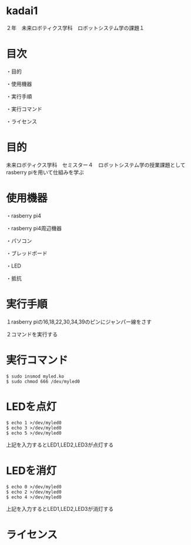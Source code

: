 # kadai1
２年　未来ロボティクス学科　ロボットシステム学の課題１
# 目次
・目的

・使用機器

・実行手順

・実行コマンド

・ライセンス

# 目的

未来ロボティクス学科　セミスター４　ロボットシステム学の授業課題としてrasberry piを用いて仕組みを学ぶ

# 使用機器

・rasberry pi4

・rasberry pi4周辺機器

・パソコン

・ブレッドボード

・LED

・抵抗

# 実行手順
１rasberry piの16,18,22,30,34,39のピンにジャンパー線をさす

２コマンドを実行する


# 実行コマンド
    $ sudo insmod myled.ko
    $ sudo chmod 666 /dev/myled0

# LEDを点灯
    $ echo 1 >/dev/myled0
    $ echo 3 >/dev/myled0
    $ echo 5 >/dev/myled0
上記を入力するとLED1,LED2,LED3が点灯する

# LEDを消灯
    $ echo 0 >/dev/myled0
    $ echo 2 >/dev/myled0
    $ echo 4 >/dev/myled0
上記を入力するとLED1,LED2,LED3が消灯する

# ライセンス

